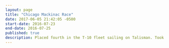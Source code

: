 ```yaml
---
layout: page
title: "Chicago Mackinac Race"
date: 2017-06-05 21:42:05 -0500
start-date: 2016-07-23
end-date: 2016-07-25
published: true
description: Placed fourth in the T-10 fleet sailing on Talisman. Took 44 hours, 9 minutes and 22 seconds. We arrived at the island at 7:29 AM on Monday.
---
```

